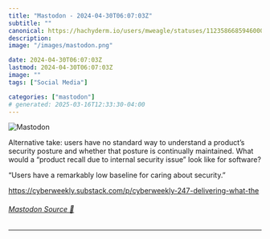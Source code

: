 ```yaml
---
title: "Mastodon - 2024-04-30T06:07:03Z"
subtitle: ""
canonical: https://hachyderm.io/users/mweagle/statuses/112358668594600010
description:
image: "/images/mastodon.png"

date: 2024-04-30T06:07:03Z
lastmod: 2024-04-30T06:07:03Z
image: ""
tags: ["Social Media"]

categories: ["mastodon"]
# generated: 2025-03-16T12:33:30-04:00
---
```

![Mastodon](/images/mastodon.png)

<p>Alternative take: users have no standard way to understand a product’s security posture and whether that posture is continually maintained. What would a “product recall due to internal security issue” look like for software?</p><p>“Users have a remarkably low baseline for caring about security.”</p><p><a href="https://cyberweekly.substack.com/p/cyberweekly-247-delivering-what-the" target="_blank" rel="nofollow noopener noreferrer" translate="no"><span class="invisible">https://</span><span class="ellipsis">cyberweekly.substack.com/p/cyb</span><span class="invisible">erweekly-247-delivering-what-the</span></a></p>


###### [Mastodon Source 🐘](https://hachyderm.io/@mweagle/112358668594600010)

___
